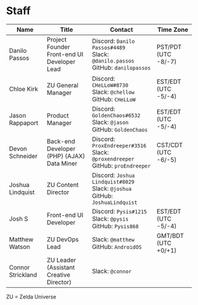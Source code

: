 # Staff

  | Name | Title | Contact | Time Zone |
  | - | - | - | - |
  | Danilo Passos | Project Founder<br />Front-end UI Developer Lead | Discord: `Danilo Passos#4489`<br />Slack: `@danilo.passos`<br />GitHub: `danilopassos` | PST/PDT (UTC -8/-7) |
  | Chloe Kirk | ZU General Manager | Discord: `CHeLLoW#8730`<br />Slack: `@chellow`<br />GitHub: `CHeLLoW` | EST/EDT (UTC -5/-4) |
  | Jason Rappaport | Product Manager | Discord: `GoldenChaos#6532`<br />Slack: `@jason`<br />GitHub: `GoldenChaos` | EST/EDT (UTC -5/-4) |
  | Devon Schneider |  Back-end Developer (PHP) (AJAX)<br />Data Miner | Discord: `ProxEndreeper#3516`<br />Slack: `@proxendreeper`<br />GitHub: `proEndreeper` | CST/CDT (UTC -6/-5) |
  | Joshua Lindquist | ZU Content Director | Discord: `Joshua Lindquist#8029`<br />Slack: `@joshua`<br />GitHub: `JoshuaLindquist` |  |
  | Josh S | Front-end UI Developer | Discord: `Pysis#1215`<br />Slack: `@pysis`<br />GitHub: `Pysis868` | EST/EDT (UTC -5/-4) |
  | Matthew Watson | ZU DevOps Lead | Slack: `@matthew`<br />GitHub: `AndroidOS` | GMT/BDT (UTC +0/+1) |
  | Connor Strickland | ZU Leader (Assistant Creative Director) | Slack: `@connor` |  |

  ZU = Zelda Universe
